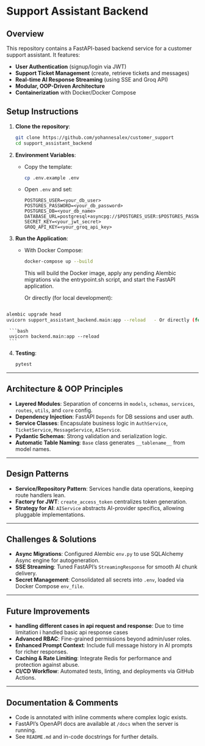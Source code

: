# Support Assistant Backend

## Overview
This repository contains a FastAPI-based backend service for a customer support assistant. It features:

- **User Authentication** (signup/login via JWT)
- **Support Ticket Management** (create, retrieve tickets and messages)
- **Real-time AI Response Streaming** (using SSE and Groq API)
- **Modular, OOP-Driven Architecture**
- **Containerization** with Docker/Docker Compose

## Setup Instructions

1. **Clone the repository**:
   ```bash
   git clone https://github.com/yohannesalex/customer_support
   cd support_assistant_backend
   ```

2. **Environment Variables**:
   - Copy the template:
     ```bash
     cp .env.example .env
     ```
   - Open `.env` and set:
     ```
     POSTGRES_USER=<your_db_user>
     POSTGRES_PASSWORD=<your_db_password>
     POSTGRES_DB=<your_db_name>
     DATABASE_URL=postgresql+asyncpg://$POSTGRES_USER:$POSTGRES_PASSWORD@db:5432/$POSTGRES_DB
     SECRET_KEY=<your_jwt_secret>
     GROQ_API_KEY=<your_groq_api_key>
     ```


3. **Run the Application**:
   - With Docker Compose:
     ```bash
     docker-compose up --build
     ```
        This will build the Docker image, apply any pending Alembic migrations via the entrypoint.sh script, and start the FastAPI application.

        Or directly (for local development):

```bash

alembic upgrade head
uvicorn support_assistant_backend.main:app --reload   - Or directly (for local dev):
```
     ```bash
     uvicorn backend.main:app --reload
     ```

4. **Testing**:
   ```bash
   pytest
   ```

---

## Architecture & OOP Principles

- **Layered Modules**: Separation of concerns in `models`, `schemas`, `services`, `routes`, `utils`, and `core` config.
- **Dependency Injection**: FastAPI `Depends` for DB sessions and user auth.
- **Service Classes**: Encapsulate business logic in `AuthService`, `TicketService`, `MessageService`, `AIService`.
- **Pydantic Schemas**: Strong validation and serialization logic.
- **Automatic Table Naming**: `Base` class generates `__tablename__` from model names.

---

## Design Patterns

- **Service/Repository Pattern**: Services handle data operations, keeping route handlers lean.
- **Factory for JWT**: `create_access_token` centralizes token generation.
- **Strategy for AI**: `AIService` abstracts AI-provider specifics, allowing pluggable implementations.

---

## Challenges & Solutions

- **Async Migrations**: Configured Alembic `env.py` to use SQLAlchemy Async engine for autogeneration.
- **SSE Streaming**: Tuned FastAPI’s `StreamingResponse` for smooth AI chunk delivery.
- **Secret Management**: Consolidated all secrets into `.env`, loaded via Docker Compose `env_file`.

---

## Future Improvements
- **handling different cases in api request and response**: Due to time limitation i handled basic api response cases
- **Advanced RBAC**: Fine-grained permissions beyond admin/user roles.
- **Enhanced Prompt Context**: Include full message history in AI prompts for richer responses.
- **Caching & Rate Limiting**: Integrate Redis for performance and protection against abuse.
- **CI/CD Workflow**: Automated tests, linting, and deployments via GitHub Actions.

---

## Documentation & Comments

- Code is annotated with inline comments where complex logic exists.
- FastAPI’s OpenAPI docs are available at `/docs` when the server is running.
- See `README.md` and in-code docstrings for further details.

